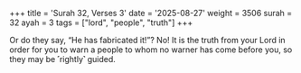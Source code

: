 +++
title = 'Surah 32, Verses 3'
date = '2025-08-27'
weight = 3506
surah = 32
ayah = 3
tags = ["lord", "people", "truth"]
+++

Or do they say, “He has fabricated it!”? No! It is the truth from your Lord in order for you to warn a people to whom no warner has come before you, so they may be ˹rightly˺ guided.